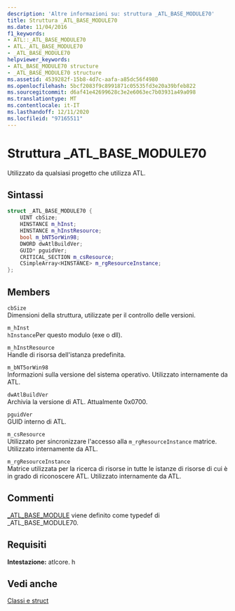 ```yaml
---
description: 'Altre informazioni su: struttura _ATL_BASE_MODULE70'
title: Struttura _ATL_BASE_MODULE70
ms.date: 11/04/2016
f1_keywords:
- ATL::_ATL_BASE_MODULE70
- ATL._ATL_BASE_MODULE70
- _ATL_BASE_MODULE70
helpviewer_keywords:
- ATL_BASE_MODULE70 structure
- _ATL_BASE_MODULE70 structure
ms.assetid: 4539282f-15b8-4d7c-aafa-a85dc56f4980
ms.openlocfilehash: 5bcf2083f9c8991871c05535fd3e20a39bfeb822
ms.sourcegitcommit: d6af41e42699628c3e2e6063ec7b03931a49a098
ms.translationtype: MT
ms.contentlocale: it-IT
ms.lasthandoff: 12/11/2020
ms.locfileid: "97165511"
---
```

# <a name="_atl_base_module70-structure"></a>Struttura _ATL_BASE_MODULE70

Utilizzato da qualsiasi progetto che utilizza ATL.

## <a name="syntax"></a>Sintassi

```cpp
struct _ATL_BASE_MODULE70 {
    UINT cbSize;
    HINSTANCE m_hInst;
    HINSTANCE m_hInstResource;
    bool m_bNT5orWin98;
    DWORD dwAtlBuildVer;
    GUID* pguidVer;
    CRITICAL_SECTION m_csResource;
    CSimpleArray<HINSTANCE> m_rgResourceInstance;
};
```

## <a name="members"></a>Members

`cbSize`<br/>
Dimensioni della struttura, utilizzate per il controllo delle versioni.

`m_hInst`<br/>
`hInstance`Per questo modulo (exe o dll).

`m_hInstResource`<br/>
Handle di risorsa dell'istanza predefinita.

`m_bNT5orWin98`<br/>
Informazioni sulla versione del sistema operativo. Utilizzato internamente da ATL.

`dwAtlBuildVer`<br/>
Archivia la versione di ATL. Attualmente 0x0700.

`pguidVer`<br/>
GUID interno di ATL.

`m_csResource`<br/>
Utilizzato per sincronizzare l'accesso alla `m_rgResourceInstance` matrice. Utilizzato internamente da ATL.

`m_rgResourceInstance`<br/>
Matrice utilizzata per la ricerca di risorse in tutte le istanze di risorse di cui è in grado di riconoscere ATL. Utilizzato internamente da ATL.

## <a name="remarks"></a>Commenti

[_ATL_BASE_MODULE](atl-typedefs.md#_atl_base_module) viene definito come typedef di _ATL_BASE_MODULE70.

## <a name="requirements"></a>Requisiti

**Intestazione:** atlcore. h

## <a name="see-also"></a>Vedi anche

[Classi e struct](../../atl/reference/atl-classes.md)
